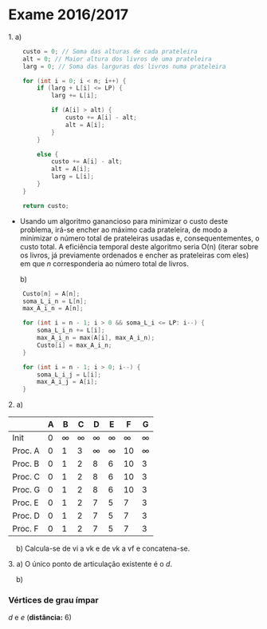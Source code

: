 # Exame 2016/2017

1\. a)

```cpp
    custo = 0; // Soma das alturas de cada prateleira
    alt = 0; // Maior altura dos livros de uma prateleira
    larg = 0; // Soma das larguras dos livros numa prateleira

    for (int i = 0; i < n; i++) {
        if (larg + L[i] <= LP) {
            larg += L[i];

            if (A[i] > alt) {
                custo += A[i] - alt;
                alt = A[i];
            }
        }

        else {
            custo += A[i] - alt;
            alt = A[i];
            larg = L[i];
        }
    }

    return custo;
```

- Usando um algoritmo ganancioso para minimizar o custo deste problema, irá-se encher ao máximo cada prateleira, de modo a minimizar o número total de prateleiras usadas e, consequentementes, o custo total.
A eficiência temporal deste algoritmo seria O(n) (iterar sobre os livros, já previamente ordenados e encher as prateleiras com eles) em que *n* corresponderia ao número total de livros.

    b) 

```cpp
    Custo[n] = A[n];
    soma_L_i_n = L[n];
    max_A_i_n = A[n];   

    for (int i = n - 1; i > 0 && soma_L_i <= LP: i--) {
        soma_L_i_n += L[i];
        max_A_i_n = max(A[i], max_A_i_n);
        Custo[i] = max_A_i_n;
    }

    for (int i = n - 1; i > 0; i--) {
        soma_L_i_j = L[i];
        max_A_i_j = A[i];
    }
```

2\. a)

|         | A | B | C | D | E | F  | G |
|---------|---|---|---|---|---|----|---|
| Init    | 0 | ∞ | ∞ | ∞ | ∞ | ∞  | ∞ |
| Proc. A | 0 | 1 | 3 | ∞ | ∞ | 10 | ∞ |
| Proc. B | 0 | 1 | 2 | 8 | 6 | 10 | 3 |
| Proc. C | 0 | 1 | 2 | 8 | 6 | 10 | 3 |
| Proc. G | 0 | 1 | 2 | 8 | 6 | 10 | 3 |
| Proc. E | 0 | 1 | 2 | 7 | 5 | 7  | 3 |
| Proc. D | 0 | 1 | 2 | 7 | 5 | 7  | 3 |
| Proc. F | 0 | 1 | 2 | 7 | 5 | 7  | 3 |

&nbsp;&nbsp;&nbsp;&nbsp;b) Calcula-se de vi a vk e de vk a vf e concatena-se.

3\. a) O único ponto de articulação existente é o *d*.

&nbsp;&nbsp;&nbsp;&nbsp;b)

### Vértices de grau ímpar

*d* e *e* (**distância:** 6)
